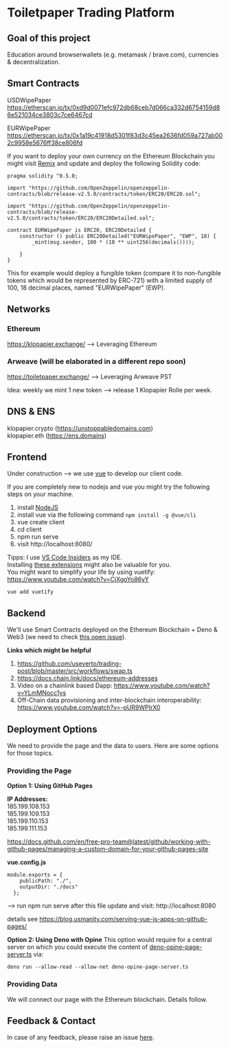 # Toiletpaper Trading Platform

## Goal of this project
Education around browserwallets (e.g. metamask / brave.com), currencies & decentralization.


## Smart Contracts
USDWipePaper
https://etherscan.io/tx/0xd9d0071efc972db68ceb7d066ca332d6754159d86e521034ce3803c7ce6467cd

EURWipePaper
https://etherscan.io/tx/0x1a19c41918d5301f83d3c45ea2636fd059a727ab002c9958e5676ff38ce806fd

If you want to deploy your own currency on the Ethereum Blockchain you might visit [Remix](https://remix.ethereum.org/) and update and deploy the following Solidity code:

```
pragma solidity ^0.5.0;

import "https://github.com/OpenZeppelin/openzeppelin-contracts/blob/release-v2.5.0/contracts/token/ERC20/ERC20.sol";

import "https://github.com/OpenZeppelin/openzeppelin-contracts/blob/release-v2.5.0/contracts/token/ERC20/ERC20Detailed.sol"; 

contract EURWipePaper is ERC20, ERC20Detailed { 
    constructor () public ERC20Detailed("EURWipePaper", "EWP", 18) { 
        _mint(msg.sender, 100 * (10 ** uint256(decimals()))); 
        
    }
}

```

This for example would deploy a fungible token (compare it to non-fungible tokens which would be represented by ERC-721) with a limited supply of 100, 18 decimal places, named "EURWipePaper" (EWP).
## Networks
### Ethereum
https://klopapier.exchange/ --> Leveraging Ethereum


### Arweave (will be elaborated in a different repo soon)
https://toiletpaper.exchange/ --> Leveraging Arweave PST

Idea: weekly we mint 1 new token --> release 1 Klopapier Rolle per week.

## DNS & ENS
klopapier.crypto (https://unstoppabledomains.com)   
klopapier.eth (https://ens.domains)  



## Frontend
Under construction --> we use [vue](https://cli.vuejs.org/) to develop our client code.  

If you are completely new to nodejs and vue you might try the following steps on your machine.  

1. install [NodeJS](https://nodejs.org/en/)
2. install vue via the following command ```npm install -g @vue/cli```
3. vue create client 
4. cd client
5. npm run serve
6. visit http://localhost:8080/

Tipps: 
I use [VS Code Insiders](https://code.visualstudio.com/insiders/) as my IDE.  
Installing [these extensions](https://github.com/michael-spengler/klopapier.exchange/blob/main/.vscode/extensions.json) might also be valuable for you.  
You might want to simplify your life by using vuetify: https://www.youtube.com/watch?v=CjXgoYo86yY
```
vue add vuetify
```
## Backend
We'll use Smart Contracts deployed on the Ethereum Blockchain + Deno & Web3 (we need to check [this open issue](https://github.com/ethereum/web3.js/issues/3700)).  

**Links which might be helpful**
1. https://github.com/useverto/trading-post/blob/master/src/workflows/swap.ts  
2. https://docs.chain.link/docs/ethereum-addresses    
3. Video on a chainlink based Dapp: https://www.youtube.com/watch?v=YLmMNocc1ys  
4. Off-Chain data provisioning and inter-blockchain interoperability: https://www.youtube.com/watch?v=-pUR9WPIrX0


## Deployment Options
We need to provide the page and the data to users. Here are some options for those topics.
### Providing the Page
**Option 1: Using GitHub Pages**

**IP Addresses:**  
185.199.108.153  
185.199.109.153  
185.199.110.153  
185.199.111.153  

https://docs.github.com/en/free-pro-team@latest/github/working-with-github-pages/managing-a-custom-domain-for-your-github-pages-site

**vue.config.js**
```
module.exports = {
    publicPath: "./",
    outputDir: "./docs"
  };
```

--> run npm run serve after this file update and visit: http://localhost:8080   

details see https://blog.usmanity.com/serving-vue-js-apps-on-github-pages/


**Option 2: Using Deno with Opine**
This option would require for a central server on which you could execute the content of [deno-opine-page-server.ts]() via:  
```
deno run --allow-read --allow-net deno-opine-page-server.ts
```

### Providing Data 
We will connect our page with the Ethereum blockchain. Details follow.


## Feedback & Contact
In case of any feedback, please raise an issue [here](https://github.com/michael-spengler/klopapier.exchange/issues/new).